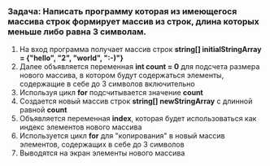 ### **Задача:** Написать программу которая из имеющегося массива строк формирует массив из строк, длина которых меньше либо равна 3 символам.
1. На вход программа получает массив строк **string[] initialStringArray = {"hello", "2", "world", ":-)"}**
2. Далее объявляется переменная **int count = 0** для подсчета размера нового массива, в котором будут содержаться элементы, содержащие в себе до 3 символов включительно
3. Используя цикл **for** подсчитывается значение **count**
4. Создается новый массив строк **string[] newStringArray** с длинной равной **count**
5. Объявляется переменная **index**, которая будет использоваться как индекс элементов нового массива
6. Используется цикл **for** для "копирования" в новый массив элементов, содержащих в себе до 3 символов
7. Выводятся на экран элементы нового массива
